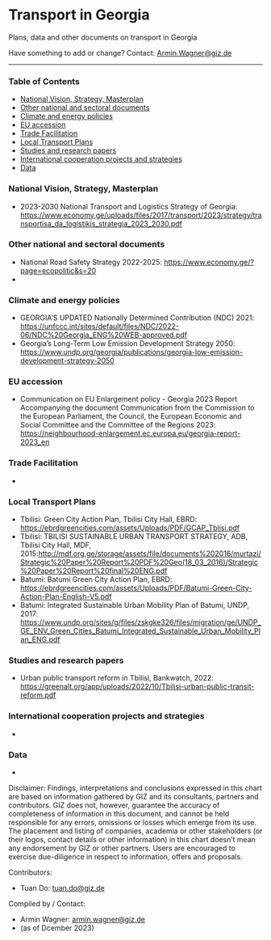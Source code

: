 # Transport in Georgia
Plans, data and other documents on transport in Georgia

Have something to add or change? Contact: Armin.Wagner@giz.de

------------------------------

### Table of Contents

- [National Vision, Strategy, Masterplan](#National-Vision-Strategy-Masterplan)
- [Other national and sectoral documents](#other-national-sectoral-documents) 
- [Climate and energy policies](#climate-energy-policies) 
- [EU accession](#eu-accession)
- [Trade Facilitation](#trade-facilitation)  
- [Local Transport Plans](#local-transport-plans) 
- [Studies and research papers](#studies-research) 
- [International cooperation projects and strategies](#International-cooperation) 
- [Data](#data) 

  
### National Vision, Strategy, Masterplan <a name="national-vision-strategy-masterplan"></a> 

- 2023-2030 National Transport and Logistics Strategy of Georgia: https://www.economy.ge/uploads/files/2017/transport/2023/strategy/transportisa_da_logistikis_strategia_2023_2030.pdf

### Other national and sectoral documents <a name="other-national-sectoral-documents"></a> 

- National Road Safety Strategy 2022-2025: https://www.economy.ge/?page=ecopolitic&s=20
- 

### Climate and energy policies <a name="climate-energy-policies"></a> 

- GEORGIA’S UPDATED Nationally Determined Contribution (NDC) 2021: https://unfccc.int/sites/default/files/NDC/2022-06/NDC%20Georgia_ENG%20WEB-approved.pdf
- Georgia’s Long-Term Low Emission Development Strategy 2050: https://www.undp.org/georgia/publications/georgia-low-emission-development-strategy-2050

### EU accession <a name="eu-accession"></a> 

- Communication on EU Enlargement policy - Georgia 2023 Report Accompanying the document Communication from the Commission to the European Parliament, the Council, the European Economic and Social Committee and the Committee of the Regions 2023: https://neighbourhood-enlargement.ec.europa.eu/georgia-report-2023_en

### Trade Facilitation <a name="trade-facilitation"></a> 


- 

### Local Transport Plans <a name="local-transport-plans"></a>  

- Tbilisi: Green City Action Plan, Tbilisi City Hall, EBRD: https://ebrdgreencities.com/assets/Uploads/PDF/GCAP_Tblisi.pdf 
- Tbilisi: TBILISI SUSTAINABLE URBAN TRANSPORT STRATEGY, ADB, Tbilisi City Hall, MDF, 2015:http://mdf.org.ge/storage/assets/file/documents%202016/murtazi/Strategic%20Paper%20Report%20PDF%20Geo(18_03_2016)/Strategic%20Paper%20Report%20final%20ENG.pdf
- Batumi: Batumi Green City Action Plan, EBRD: https://ebrdgreencities.com/assets/Uploads/PDF/Batumi-Green-City-Action-Plan-English-V5.pdf
- Batumi: Integrated Sustainable Urban Mobility Plan of Batumi, UNDP, 2017: https://www.undp.org/sites/g/files/zskgke326/files/migration/ge/UNDP_GE_ENV_Green_Cities_Batumi_Integrated_Sustainable_Urban_Mobility_Plan_ENG.pdf
 
  
### Studies and research papers <a name="studies-research"></a> 

- Urban public transport reform in Tbilisi, Bankwatch, 2022: https://greenalt.org/app/uploads/2022/10/Tbilisi-urban-public-transit-reform.pdf

### International cooperation projects and strategies <a name="international-cooperation"></a> 

- 

### Data <a name="data"></a>

- 


Disclaimer: Findings, interpretations and conclusions expressed in this chart are based on information gathered by GIZ and its consultants, partners and contributors. GIZ does not, however, guarantee the accuracy of completeness of information in this document, and cannot be held responsible for any errors, omissions or losses which emerge from its use. The placement and listing of companies, academia or other stakeholders (or their logos, contact details or other information) in this chart doesn’t mean any endorsement by GIZ or other partners. Users are encouraged to exercise due-diligence in respect to information, offers and proposals.


Contributors:
- Tuan Do: tuan.do@giz.de


Compiled by / Contact:
- Armin Wagner: armin.wagner@giz.de
- (as of Dcember 2023)
